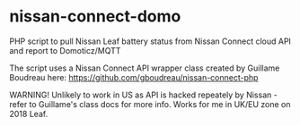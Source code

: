 # nissan-connect-domo
PHP script to pull Nissan Leaf battery status from Nissan Connect cloud API and report to Domoticz/MQTT

The script uses a Nissan Connect API wrapper class created by Guillame Boudreau here: https://github.com/gboudreau/nissan-connect-php

WARNING! Unlikely to work in US as API is hacked repeately by Nissan - refer to Guillame's class docs for more info. Works for me in UK/EU zone on 2018 Leaf.
